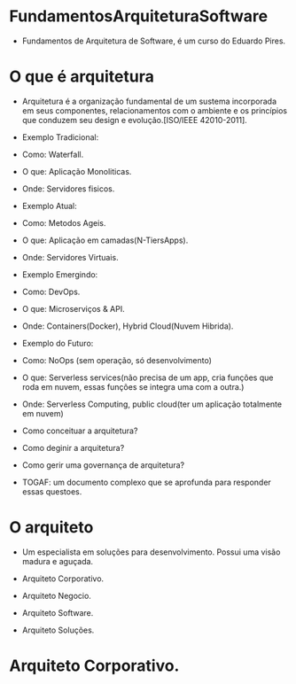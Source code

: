 # FundamentosArquiteturaSoftware

- Fundamentos de Arquitetura de Software, é um curso do Eduardo Pires.

# O que é arquitetura

- Arquitetura é a organização fundamental de um sustema incorporada em seus componentes, relacionamentos com o ambiente e os princípios que conduzem seu design e evolução.[ISO/IEEE 42010-2011].
 
- Exemplo Tradicional:
 - Como: Waterfall.
 - O que: Aplicação Monoliticas.
 - Onde: Servidores fisicos.

- Exemplo Atual:
 - Como: Metodos Ageis.
 - O que: Aplicação em camadas(N-TiersApps).
 - Onde: Servidores Virtuais.

- Exemplo Emergindo:
 - Como: DevOps.
 - O que: Microserviços & API.
 - Onde: Containers(Docker), Hybrid Cloud(Nuvem Hibrida).

- Exemplo do Futuro:
 - Como: NoOps (sem operação, só desenvolvimento)
 - O que: Serverless services(não precisa de um app, cria funções que roda em nuvem, essas funções se integra uma com a outra.)
 - Onde: Serverless Computing, public cloud(ter um aplicação totalmente em nuvem)

- Como conceituar a arquitetura?
- Como deginir a arquitetura?
- Como gerir uma governança de arquitetura?

- TOGAF: um documento complexo que se aprofunda para responder essas questoes. 

# O arquiteto

- Um especialista em soluções para desenvolvimento. Possui uma visão madura e aguçada.

 - Arquiteto Corporativo.
 - Arquiteto Negocio.
 - Arquiteto Software.
 - Arquiteto Soluções.

# Arquiteto Corporativo. 






